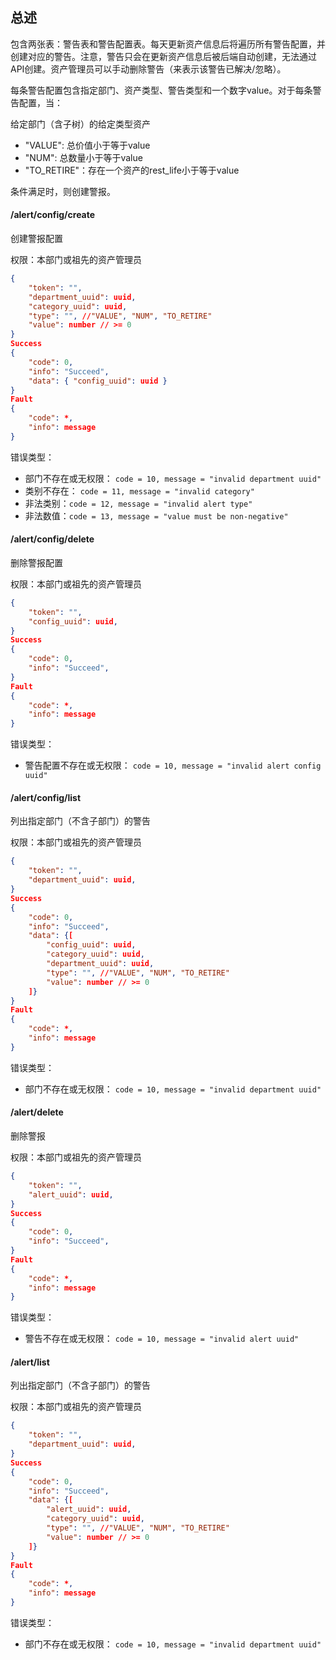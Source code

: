 ## 总述

包含两张表：警告表和警告配置表。每天更新资产信息后将遍历所有警告配置，并创建对应的警告。注意，警告只会在更新资产信息后被后端自动创建，无法通过API创建。资产管理员可以手动删除警告（来表示该警告已解决/忽略）。

每条警告配置包含指定部门、资产类型、警告类型和一个数字value。对于每条警告配置，当：

给定部门（含子树）的给定类型资产

+ "VALUE": 总价值小于等于value
+ "NUM": 总数量小于等于value
+ "TO_RETIRE"：存在一个资产的rest_life小于等于value

条件满足时，则创建警报。

#### /alert/config/create

创建警报配置

权限：本部门或祖先的资产管理员


```json
{
	"token": "",
    "department_uuid": uuid,
    "category_uuid": uuid,
    "type": "", //"VALUE", "NUM", "TO_RETIRE"
    "value": number // >= 0
}
Success
{
	"code": 0,
	"info": "Succeed",
    "data": { "config_uuid": uuid }
}
Fault
{
	"code": *,
	"info": message
}

```

错误类型：

- 部门不存在或无权限： `code = 10, message = "invalid department uuid"`
- 类别不存在： `code = 11, message = "invalid category"`
- 非法类别：`code = 12, message = "invalid alert type"`
- 非法数值：`code = 13, message = "value must be non-negative"`

#### /alert/config/delete

删除警报配置

权限：本部门或祖先的资产管理员

```json
{
	"token": "",
    "config_uuid": uuid,
}
Success
{
	"code": 0,
	"info": "Succeed",
}
Fault
{
	"code": *,
	"info": message
}

```

错误类型：

- 警告配置不存在或无权限： `code = 10, message = "invalid alert config uuid"`

#### /alert/config/list

列出指定部门（不含子部门）的警告

权限：本部门或祖先的资产管理员

```json
{
	"token": "",
    "department_uuid": uuid,
}
Success
{
	"code": 0,
	"info": "Succeed",
    "data": {[
        "config_uuid": uuid,
        "category_uuid": uuid,
		"department_uuid": uuid,
        "type": "", //"VALUE", "NUM", "TO_RETIRE"
        "value": number // >= 0
    ]}
}
Fault
{
	"code": *,
	"info": message
}

```

错误类型：

- 部门不存在或无权限： `code = 10, message = "invalid department uuid"`


#### /alert/delete

删除警报

权限：本部门或祖先的资产管理员

```json
{
	"token": "",
    "alert_uuid": uuid,
}
Success
{
	"code": 0,
	"info": "Succeed",
}
Fault
{
	"code": *,
	"info": message
}

```

错误类型：

- 警告不存在或无权限： `code = 10, message = "invalid alert uuid"`

#### /alert/list

列出指定部门（不含子部门）的警告

权限：本部门或祖先的资产管理员

```json
{
	"token": "",
    "department_uuid": uuid,
}
Success
{
	"code": 0,
	"info": "Succeed",
    "data": {[
        "alert_uuid": uuid,
        "category_uuid": uuid,
        "type": "", //"VALUE", "NUM", "TO_RETIRE"
        "value": number // >= 0
    ]}
}
Fault
{
	"code": *,
	"info": message
}

```

错误类型：

- 部门不存在或无权限： `code = 10, message = "invalid department uuid"`